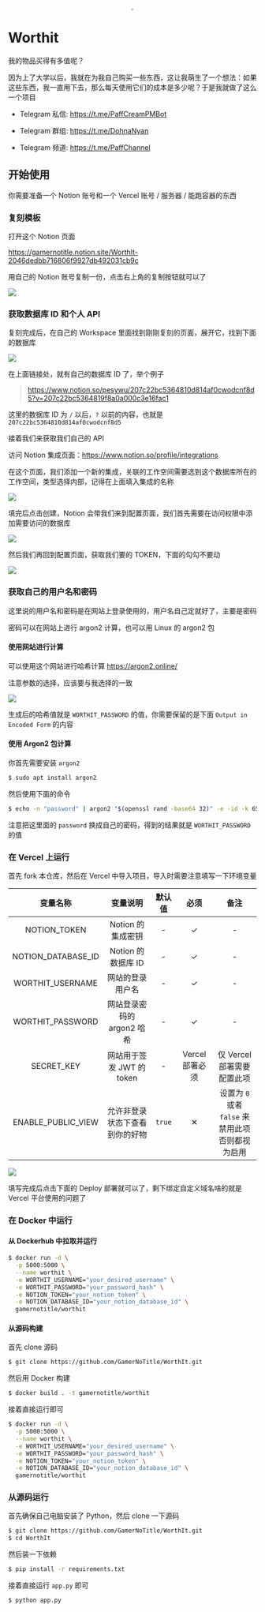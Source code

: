 <div align="center">
<img src="https://cdn.bili33.top/gh/GamerNoTitle/WorthIt@master/static/img/favicon.png" style="zoom:25%;" >
</div>




# Worthit

我的物品买得有多值呢？

因为上了大学以后，我就在为我自己购买一些东西，这让我萌生了一个想法：如果这些东西，我一直用下去，那么每天使用它们的成本是多少呢？于是我就做了这么一个项目

- Telegram 私信: https://t.me/PaffCreamPMBot  

- Telegram 群组: https://t.me/DohnaNyan  

- Telegram 频道: https://t.me/PaffChannel  

## 开始使用

你需要准备一个 Notion 账号和一个 Vercel 账号 / 服务器 / 能跑容器的东西

### 复刻模板

打开这个 Notion 页面

https://gamernotitle.notion.site/WorthIt-2046dedbb716806f9927db492031cb9c

用自己的 Notion 账号复制一份，点击右上角的复制按钮就可以了

![](https://assets.bili33.top/img/Github/WorthIt/msedge_bnCMduOMds.png)

### 获取数据库 ID 和个人 API

复刻完成后，在自己的 Workspace 里面找到刚刚复刻的页面，展开它，找到下面的数据库

![](https://assets.bili33.top/img/Github/WorthIt/e9IkeC0Cps.png)

在上面链接处，就有自己的数据库 ID 了，举个例子

> https://www.notion.so/pesywu/207c22bc5364810d814af0cwodcnf8d5?v=207c22bc5364819f8a0a000c3e16fac1

这里的数据库 ID 为 `/` 以后，`?` 以前的内容，也就是 `207c22bc5364810d814af0cwodcnf8d5`

接着我们来获取我们自己的 API

访问 Notion 集成页面：https://www.notion.so/profile/integrations

在这个页面，我们添加一个新的集成，关联的工作空间需要选到这个数据库所在的工作空间，类型选择内部，记得在上面填入集成的名称

![](https://assets.bili33.top/img/Github/WorthIt/msedge_W9Y7EP0Nl7.png)

填完后点击创建，Notion 会带我们来到配置页面，我们首先需要在访问权限中添加需要访问的数据库

![](https://assets.bili33.top/img/Github/WorthIt/msedge_olETnZ3X5G.png)

然后我们再回到配置页面，获取我们要的 TOKEN，下面的勾勾不要动

![](https://assets.bili33.top/img/Github/WorthIt/msedge_wmdK6XM4Rk.png)

### 获取自己的用户名和密码

这里说的用户名和密码是在网站上登录使用的，用户名自己定就好了，主要是密码

密码可以在网站上进行 argon2 计算，也可以用 Linux 的 argon2 包

#### 使用网站进行计算

可以使用这个网站进行哈希计算 https://argon2.online/

注意参数的选择，应该要与我选择的一致

![](https://assets.bili33.top/img/Github/WorthIt/msedge_G0QysM1C7e.png)

生成后的哈希值就是 `WORTHIT_PASSWORD` 的值，你需要保留的是下面 `Output in Encoded Form` 的内容

#### 使用 Argon2 包计算

你首先需要安装 `argon2`

```bash
$ sudo apt install argon2
```

然后使用下面的命令

```bash
$ echo -n "password" | argon2 "$(openssl rand -base64 32)" -e -id -k 65540 -t 3 -p 4
```

注意把这里面的 `password` 换成自己的密码，得到的结果就是 `WORTHIT_PASSWORD` 的值

### 在 Vercel 上运行

首先 fork 本仓库，然后在 Vercel 中导入项目，导入时需要注意填写一下环境变量

|      变量名称      |            变量说明            | 默认值 |      必须       |                          备注                          |
| :----------------: | :----------------------------: | :----: | :-------------: | :----------------------------------------------------: |
|    NOTION_TOKEN    |       Notion 的集成密钥        |   -    |        ✓        |                           -                            |
| NOTION_DATABASE_ID |       Notion 的数据库 ID       |   -    |        ✓        |                           -                            |
|  WORTHIT_USERNAME  |        网站的登录用户名        |   -    |        ✓        |                           -                            |
|  WORTHIT_PASSWORD  |   网站登录密码的 argon2 哈希   |   -    |        ✓        |                           -                            |
|     SECRET_KEY     |   网站用于签发 JWT 的 token    |   -    | Vercel 部署必须 |               仅 Vercel 部署需要配置此项               |
| ENABLE_PUBLIC_VIEW | 允许非登录状态下查看到你的好物 | `true` |        ✕        | 设置为 `0` 或者 `false` 来禁用此项<br />否则都视为启用 |

![](https://assets.bili33.top/img/Github/WorthIt/msedge_PBZgBYFzRT.png)

填写完成后点击下面的 Deploy 部署就可以了，剩下绑定自定义域名啥的就是 Vercel 平台使用的问题了

### 在 Docker 中运行

#### 从 Dockerhub 中拉取并运行

```bash
$ docker run -d \
  -p 5000:5000 \
  --name worthit \
  -e WORTHIT_USERNAME="your_desired_username" \
  -e WORTHIT_PASSWORD="your_password_hash" \
  -e NOTION_TOKEN="your_notion_token" \
  -e NOTION_DATABASE_ID="your_notion_database_id" \
  gamernotitle/worthit
```

#### 从源码构建

首先 clone 源码

```bash
$ git clone https://github.com/GamerNoTitle/WorthIt.git
```

然后用 Docker 构建

```bash
$ docker build . -t gamernotitle/worthit
```

接着直接运行即可

```bash
$ docker run -d \
  -p 5000:5000 \
  --name worthit \
  -e WORTHIT_USERNAME="your_desired_username" \
  -e WORTHIT_PASSWORD="your_password_hash" \
  -e NOTION_TOKEN="your_notion_token" \
  -e NOTION_DATABASE_ID="your_notion_database_id" \
  gamernotitle/worthit
```

### 从源码运行

首先确保自己电脑安装了 Python，然后 clone 一下源码

```bash
$ git clone https://github.com/GamerNoTitle/WorthIt.git
$ cd WorthIt
```

然后装一下依赖

```bash
$ pip install -r requirements.txt
```

接着直接运行 `app.py` 即可

```bash
$ python app.py
```

